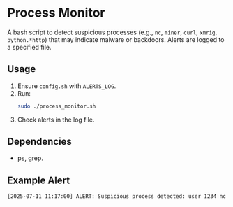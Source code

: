 # Process Monitor

A bash script to detect suspicious processes (e.g., `nc`, `miner`, `curl`, `xmrig`, `python.*http`) that may indicate malware or backdoors. Alerts are logged to a specified file.

## Usage
1. Ensure `config.sh` with `ALERTS_LOG`.
2. Run:
   ```bash
   sudo ./process_monitor.sh
   ```
3. Check alerts in the log file.

## Dependencies
- ps, grep.

## Example Alert
```bash
[2025-07-11 11:17:00] ALERT: Suspicious process detected: user 1234 nc -l 445
```
